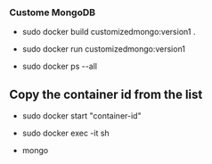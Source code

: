 
### Custome MongoDB 

* sudo docker build customizedmongo:version1 .

* sudo docker run customizedmongo:version1

* sudo docker ps --all

## Copy the container id from the list

* sudo docker start "container-id"

* sudo docker exec -it sh

* mongo

